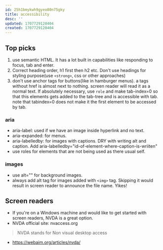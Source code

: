 ```yaml
---
id: 25h1bmykwh9gyeo80n75gky
title: accessibility
desc: ''
updated: 1707729120404
created: 1707729120404
---
```

## Top picks

1. use semantic HTML. It has a lot built in capabilities like responding to focus, tab and enter.
2. Correct heading order, h1 first then h2 etc. Don't use headings for styling purpose(use `<strong>`, css or other approaches)
3. don't use anchor tags for buttons(like in hamburger menus). a tags without href is almost next to nothing. screen reader will read it as a normal text. If absolutely necessary, use `role` and make tab-index=0 so that this elements gets added to the tab-tree and is accessible with tab. note that tabindex=0 does not make it the first element to be accessed by tab.


### aria
- aria-label: used if we have an image inside hyperlink and no text.
- aria-expanded: for menus.
- aria-labelledby: for images with captions. DRY with writing alt and caption. Add aria-labelledby="id-of-element-where-caption-is-wriiten"
- use roles for elements that are not being used as there usual self.

### images
- use alt="" for background images.
- always add alt tag for images added with `<img>` tag. Skipping it would result in screen reader to announce the file name. Yikes!



## Screen readers

- If you're on a Windows machine and would like to get started with screen readers, NVDA is a great option.
- NVDA official site: nvaccess.org
>NVDA stands for Non visual desktop access
- https://webaim.org/articles/nvda/